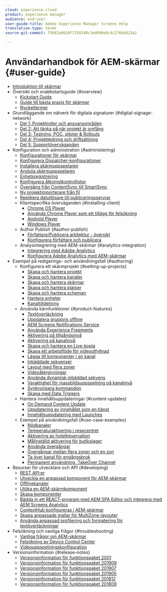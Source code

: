 ```yaml
---
cloud: experience-cloud
product: experience manager
audience: end-user
user-guide-title: Adobe Experience Manager Screens Help
translation-type: tm+mt
source-git-commit: f5062a0610f7258240c3ed698e0c4c276b0823a2

---
```



# Användarhandbok för AEM-skärmar {#user-guide}

+ [Introduktion till skärmar](aem-screens-introduction.md)
+ Översikt och snabbstartsguide {#overview}
   + [Kickstart Guide](kickstart-for-aem-screens.md)
   + [Guide till bästa praxis för skärmar](https://docs.adobe.com/content/help/en/experience-manager-screens/using/about-guide.html)
   + [Nyckeltermer](screens-glossary.md)
+ Grundläggande om nätverk för digitala signaturer {#digital-signage-network}
   + [Del 1: Projektroller och ansvarsområden](project-roles-responsibilities.md)
   + [Del 2: Att tänka på när projekt är omfång](project-considerations.md)
   + [Del 3: Testning, POC, piloter &amp; Rollouts](testing-pocs-pilots-rollouts.md)
   + [Del 4: Projektledning och driftsättning](project-management-and-deployment.md)
   + [Del 5: Supportöverväganden](support-considerations.md)
+ Konfiguration och administration {#administering}
   + [Konfigurationer för skärmar](configuring-screens-introduction.md)
   + [Konfigurera Dispatcher-konfigurationer](dispatcher-configurations-aem-screens.md)
   + [Installera skärmuppspelaren](installing-screens-player.md)
   + [Ansluta skärmuppspelaren](working-with-screens-player.md)
   + [Enhetsregistrering](device-registration.md)
   + [Konfigurera åtkomstkontrollistor](setting-up-acls.md)
   + [Övergång från ContentSync till SmartSync](smartsync.md)
   + [Ny projektimporterare från fil](project-importer.md)
   + [Replikera datutlösare till publiceringsservrar](replicating-data-triggers.md)
   + Klientspecifika överväganden {#installing-client}
      + [Chrome OS Player](implementing-chrome-os-player.md)
      + [Använda Chrome Player som ett tillägg för felsökning](using-chrome-player-as-an-extension.md)
      + [Android Player](implementing-android-player.md)
      + [Windows Player](implementing-windows-player.md)
   + Author Publish {#author-publish}
      + [Författare/Publicera arkitektur - översikt](author-publish-architecture-overview.md)
      + [Konfigurera författare och publicera](author-and-publish.md)
   + Analysintegrering med AEM-skärmar {#analytics-integration}
      + [Integrering med Adobe Analytics](adobe-analytics-integration-aem-screens.md)
      + [Konfigurera Adobe Analytics med AEM-skärmar](configuring-adobe-analytics-aem-screens.md)
+ Exempel på redigerings- och användningsfall {#authoring}
   + Konfigurera ett skärmprojekt {#setting-up-projects}
      + [Skapa och hantera projekt](creating-a-screens-project.md)
      + [Skapa och hantera kanaler](managing-channels.md)
      + [Skapa och hantera skärmar](managing-displays.md)
      + [Skapa och hantera platser](managing-locations.md)
      + [Skapa och hantera scheman](managing-schedules.md)
      + [Hantera enheter](managing-devices.md)
      + [Kanaltilldelning](channel-assignment.md)
   + Använda kärnfunktioner {#product-features}
      + [Textövertäckning](text-overlay.md)
      + [Uppdatera gruppvis offline](bulk-offline-update.md)
      + [AEM Screens Notifications Service](screens-notifications-service.md)
      + [Använda Experience Fragments](experience-fragments-in-screens.md)
      + [Aktivering på tillgångsnivå](asset-level-scheduling.md)
      + [Aktivering på kanalnivå](channel-level-activation.md)
      + [Skapa och hantera en Live-kopia](managing-livecopy.md)
      + [Skapa ett arbetsflöde för videoutfyllnad](creating-a-video-padding-workflow.md)
      + [Lägga till komponenter i en kanal](adding-components-to-a-channel.md)
      + [Inbäddade sekvenser](embedded-sequences.md)
      + [Layout med flera zoner](multi-zone-layout-aem-screens.md)
      + [Videoåtergivningar](generating-renditions.md)
      + [Använda dynamisk inbäddad sekvens](dynamic-embedded-sequences.md)
      + [Varaktighet för massbildsuppspelning på kanalnivå](channel-level-image-playback.md)
      + [Synkronisera kommandon](using-command-sync.md)
      + [Skapa med Data Triggers](authoring-data-triggers.md)
   + Hantera innehållsuppdateringar {#content-updates}
      + [On Demand Content Update](on-demand-content.md)
      + [Uppdatering av innehållet som en tjänst](content-update-as-a-service.md)
      + [Innehållsuppdatering med Launches](launches.md)
   + Exempel på användningsfall {#use-case-examples}
      + [Nödkanaler](emergency-channel.md)
      + [Temperaturaktivering i resecentret](local-temperature-activation.md)
      + [Aktivering av hotellreservation](hospitality-reservation-activation.md)
      + [Målinställd aktivering för butikslager](retail-inventory-activation.md)
      + [Använda övergångar](applying-transitions.md)
      + [Övergångar mellan flera zoner och en zon](multizone-to-singlezone.md)
      + [Ta över kanal för engångsbruk](single-use-takeover-channel.md)
      + [Permanent användning, TakeOver Channel](perpetual-takeover-channel.md)
+ Resurser för utvecklare och API {#developing}
   + [REST API:er](rest-api.md)
   + [Utveckla en anpassad komponent för AEM-skärmar](developing-custom-component-tutorial-develop.md)
   + [Offlinekanaler](offline-channels.md)
   + [Utöka en AEM-skärmkomponent](extending-component-tutorial-develop.md)
   + [Skapa komponenter](creating-components.md)
   + [Bädda in ett REACT-program med AEM SPA Editor och integrera med AEM Screens Analytics](embedding-react-app.md)
   + [ContextHub konfigureras i AEM-skärmar](configuring-context-hub.md)
   + [Skapa anpassade mallar för MultiZone-layouter](creating-custom-templates-multizone-layouts.md)
   + [Använda anpassad profilering och formatering för textövertäckningar](custom-branding-text-overlays.md)
+ Felsökning och vanliga frågor {#troubleshooting}
   + [Vanliga frågor om AEM-skärmar](aem-screens-faqs.md)
   + [Felsökning av Device Control Center](monitoring-screens.md)
   + [Videouppspelningskonfiguration](troubleshoot-videos.md)
+ Versionsinformation {#release-notes}
   + [Versionsinformation för funktionspaket 2001](release-notes-fp-202001.md)
   + [Versionsinformation för funktionspaket 201909](release-notes-fp-201909.md)
   + [Versionsinformation för funktionspaket 201907](release-notes-fp-201907.md)
   + [Versionsinformation för funktionspaket 201905](screens-release-notes-fp-201905.md)
   + [Versionsinformation för funktionspaket 201812](release-notes-fp-201812.md)
   + [Versionsinformation för funktionspaket 201809](screens-release-notes.md)
